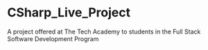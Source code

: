 # CSharp_Live_Project
A project offered at The Tech Academy to students in the Full Stack Software Development Program
